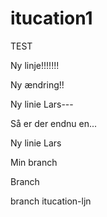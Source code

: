 # itucation1
TEST

Ny linje!!!!!!!



Ny ændring!!

Ny linie Lars---

Så er der endnu en...

Ny linie Lars


Min branch


Branch

branch itucation-ljn